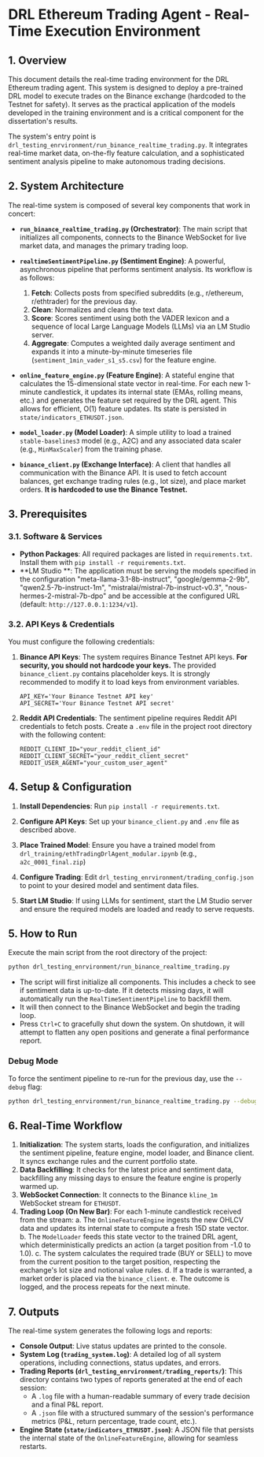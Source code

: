 # DRL Ethereum Trading Agent - Real-Time Execution Environment

## 1. Overview

This document details the real-time trading environment for the DRL Ethereum trading agent. This system is designed to deploy a pre-trained DRL model to execute trades on the Binance exchange (hardcoded to the Testnet for safety). It serves as the practical application of the models developed in the training environment and is a critical component for the dissertation's results.

The system's entry point is `drl_testing_enrvironment/run_binance_realtime_trading.py`. It integrates real-time market data, on-the-fly feature calculation, and a sophisticated sentiment analysis pipeline to make autonomous trading decisions.

## 2. System Architecture

The real-time system is composed of several key components that work in concert:

- **`run_binance_realtime_trading.py` (Orchestrator)**: The main script that initializes all components, connects to the Binance WebSocket for live market data, and manages the primary trading loop.

- **`realtimeSentimentPipeline.py` (Sentiment Engine)**: A powerful, asynchronous pipeline that performs sentiment analysis. Its workflow is as follows:
    1.  **Fetch**: Collects posts from specified subreddits (e.g., r/ethereum, r/ethtrader) for the previous day.
    2.  **Clean**: Normalizes and cleans the text data.
    3.  **Score**: Scores sentiment using both the VADER lexicon and a sequence of local Large Language Models (LLMs) via an LM Studio server.
    4.  **Aggregate**: Computes a weighted daily average sentiment and expands it into a minute-by-minute timeseries file (`sentiment_1min_vader_s1_s5.csv`) for the feature engine.

- **`online_feature_engine.py` (Feature Engine)**: A stateful engine that calculates the 15-dimensional state vector in real-time. For each new 1-minute candlestick, it updates its internal state (EMAs, rolling means, etc.) and generates the feature set required by the DRL agent. This allows for efficient, O(1) feature updates. Its state is persisted in `state/indicators_ETHUSDT.json`.

- **`model_loader.py` (Model Loader)**: A simple utility to load a trained `stable-baselines3` model (e.g., A2C) and any associated data scaler (e.g., `MinMaxScaler`) from the training phase.

- **`binance_client.py` (Exchange Interface)**: A client that handles all communication with the Binance API. It is used to fetch account balances, get exchange trading rules (e.g., lot size), and place market orders. **It is hardcoded to use the Binance Testnet.**

## 3. Prerequisites

### 3.1. Software & Services

- **Python Packages**: All required packages are listed in `requirements.txt`. Install them with `pip install -r requirements.txt`.
- **LM Studio **: The application must be serving the models specified in the configuration 
"meta-llama-3.1-8b-instruct", 
"google/gemma-2-9b", "qwen2.5-7b-instruct-1m", 
"mistralai/mistral-7b-instruct-v0.3", 
"nous-hermes-2-mistral-7b-dpo" 
and be accessible at the configured URL (default: `http://127.0.0.1:1234/v1`).

### 3.2. API Keys & Credentials

You must configure the following credentials:

1.  **Binance API Keys**: The system requires Binance Testnet API keys. **For security, you should not hardcode your keys.** The provided `binance_client.py` contains placeholder keys. It is strongly recommended to modify it to load keys from environment variables.
    ```
    API_KEY='Your Binance Testnet API key'
    API_SECRET='Your Binance Testnet API secret'
    ```

2.  **Reddit API Credentials**: The sentiment pipeline requires Reddit API credentials to fetch posts. Create a `.env` file in the project root directory with the following content:
    ```
    REDDIT_CLIENT_ID="your_reddit_client_id"
    REDDIT_CLIENT_SECRET="your_reddit_client_secret"
    REDDIT_USER_AGENT="your_custom_user_agent"
    ```

## 4. Setup & Configuration

1.  **Install Dependencies**: Run `pip install -r requirements.txt`.

2.  **Configure API Keys**: Set up your `binance_client.py` and `.env` file as described above.

3.  **Place Trained Model**: Ensure you have a trained model from  `drl_training/ethTradingDrlAgent_modular.ipynb` (e.g., `a2c_0001_final.zip`) 

4.  **Configure Trading**: Edit `drl_testing_enrvironment/trading_config.json` to point to your desired model and sentiment data files.

5.  **Start LM Studio**: If using LLMs for sentiment, start the LM Studio server and ensure the required models are loaded and ready to serve requests.

## 5. How to Run

Execute the main script from the root directory of the project:

```bash
python drl_testing_enrvironment/run_binance_realtime_trading.py
```

- The script will first initialize all components. This includes a check to see if sentiment data is up-to-date. If it detects missing days, it will automatically run the `RealTimeSentimentPipeline` to backfill them.
- It will then connect to the Binance WebSocket and begin the trading loop.
- Press `Ctrl+C` to gracefully shut down the system. On shutdown, it will attempt to flatten any open positions and generate a final performance report.

### Debug Mode

To force the sentiment pipeline to re-run for the previous day, use the `--debug` flag:

```bash
python drl_testing_enrvironment/run_binance_realtime_trading.py --debug
```

## 6. Real-Time Workflow

1.  **Initialization**: The system starts, loads the configuration, and initializes the sentiment pipeline, feature engine, model loader, and Binance client. It syncs exchange rules and the current portfolio state.
2.  **Data Backfilling**: It checks for the latest price and sentiment data, backfilling any missing days to ensure the feature engine is properly warmed up.
3.  **WebSocket Connection**: It connects to the Binance `kline_1m` WebSocket stream for `ETHUSDT`.
4.  **Trading Loop (On New Bar)**: For each 1-minute candlestick received from the stream:
    a. The `OnlineFeatureEngine` ingests the new OHLCV data and updates its internal state to compute a fresh 15D state vector.
    b. The `ModelLoader` feeds this state vector to the trained DRL agent, which deterministically predicts an action (a target position from -1.0 to 1.0).
    c. The system calculates the required trade (BUY or SELL) to move from the current position to the target position, respecting the exchange's lot size and notional value rules.
    d. If a trade is warranted, a market order is placed via the `binance_client`.
    e. The outcome is logged, and the process repeats for the next minute.

## 7. Outputs

The real-time system generates the following logs and reports:

- **Console Output**: Live status updates are printed to the console.
- **System Log (`trading_system.log`)**: A detailed log of all system operations, including connections, status updates, and errors.
- **Trading Reports (`drl_testing_enrvironment/trading_reports/`)**: This directory contains two types of reports generated at the end of each session:
    - A `.log` file with a human-readable summary of every trade decision and a final P&L report.
    - A `.json` file with a structured summary of the session's performance metrics (P&L, return percentage, trade count, etc.).
- **Engine State (`state/indicators_ETHUSDT.json`)**: A JSON file that persists the internal state of the `OnlineFeatureEngine`, allowing for seamless restarts.
